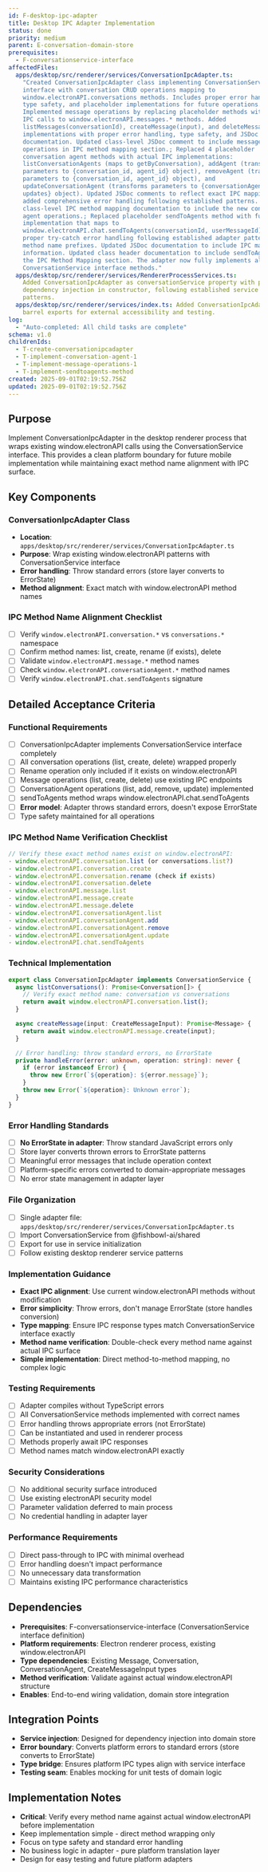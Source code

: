 ```yaml
---
id: F-desktop-ipc-adapter
title: Desktop IPC Adapter Implementation
status: done
priority: medium
parent: E-conversation-domain-store
prerequisites:
  - F-conversationservice-interface
affectedFiles:
  apps/desktop/src/renderer/services/ConversationIpcAdapter.ts:
    "Created ConversationIpcAdapter class implementing ConversationService
    interface with conversation CRUD operations mapping to
    window.electronAPI.conversations methods. Includes proper error handling,
    type safety, and placeholder implementations for future operations.;
    Implemented message operations by replacing placeholder methods with actual
    IPC calls to window.electronAPI.messages.* methods. Added
    listMessages(conversationId), createMessage(input), and deleteMessage(id)
    implementations with proper error handling, type safety, and JSDoc
    documentation. Updated class-level JSDoc comment to include message
    operations in IPC method mapping section.; Replaced 4 placeholder
    conversation agent methods with actual IPC implementations:
    listConversationAgents (maps to getByConversation), addAgent (transforms
    parameters to {conversation_id, agent_id} object), removeAgent (transforms
    parameters to {conversation_id, agent_id} object), and
    updateConversationAgent (transforms parameters to {conversationAgentId,
    updates} object). Updated JSDoc comments to reflect exact IPC mappings and
    added comprehensive error handling following established patterns. Updated
    class-level IPC method mapping documentation to include the new conversation
    agent operations.; Replaced placeholder sendToAgents method with functional
    implementation that maps to
    window.electronAPI.chat.sendToAgents(conversationId, userMessageId). Added
    proper try-catch error handling following established adapter patterns with
    method name prefixes. Updated JSDoc documentation to include IPC mapping
    information. Updated class header documentation to include sendToAgents in
    the IPC Method Mapping section. The adapter now fully implements all
    ConversationService interface methods."
  apps/desktop/src/renderer/services/RendererProcessServices.ts:
    Added ConversationIpcAdapter as conversationService property with proper
    dependency injection in constructor, following established service container
    patterns.
  apps/desktop/src/renderer/services/index.ts: Added ConversationIpcAdapter to
    barrel exports for external accessibility and testing.
log:
  - "Auto-completed: All child tasks are complete"
schema: v1.0
childrenIds:
  - T-create-conversationipcadapter
  - T-implement-conversation-agent-1
  - T-implement-message-operations-1
  - T-implement-sendtoagents-method
created: 2025-09-01T02:19:52.756Z
updated: 2025-09-01T02:19:52.756Z
---
```


## Purpose

Implement ConversationIpcAdapter in the desktop renderer process that wraps existing window.electronAPI calls using the ConversationService interface. This provides a clean platform boundary for future mobile implementation while maintaining exact method name alignment with IPC surface.

## Key Components

### ConversationIpcAdapter Class

- **Location**: `apps/desktop/src/renderer/services/ConversationIpcAdapter.ts`
- **Purpose**: Wrap existing window.electronAPI patterns with ConversationService interface
- **Error handling**: Throw standard errors (store layer converts to ErrorState)
- **Method alignment**: Exact match with window.electronAPI method names

### IPC Method Name Alignment Checklist

- [ ] Verify `window.electronAPI.conversation.*` vs `conversations.*` namespace
- [ ] Confirm method names: list, create, rename (if exists), delete
- [ ] Validate `window.electronAPI.message.*` method names
- [ ] Check `window.electronAPI.conversationAgent.*` method names
- [ ] Verify `window.electronAPI.chat.sendToAgents` signature

## Detailed Acceptance Criteria

### Functional Requirements

- [ ] ConversationIpcAdapter implements ConversationService interface completely
- [ ] All conversation operations (list, create, delete) wrapped properly
- [ ] Rename operation only included if it exists on window.electronAPI
- [ ] Message operations (list, create, delete) use existing IPC endpoints
- [ ] ConversationAgent operations (list, add, remove, update) implemented
- [ ] sendToAgents method wraps window.electronAPI.chat.sendToAgents
- [ ] **Error model**: Adapter throws standard errors, doesn't expose ErrorState
- [ ] Type safety maintained for all operations

### IPC Method Name Verification Checklist

```typescript
// Verify these exact method names exist on window.electronAPI:
- window.electronAPI.conversation.list (or conversations.list?)
- window.electronAPI.conversation.create
- window.electronAPI.conversation.rename (check if exists)
- window.electronAPI.conversation.delete
- window.electronAPI.message.list
- window.electronAPI.message.create
- window.electronAPI.message.delete
- window.electronAPI.conversationAgent.list
- window.electronAPI.conversationAgent.add
- window.electronAPI.conversationAgent.remove
- window.electronAPI.conversationAgent.update
- window.electronAPI.chat.sendToAgents
```

### Technical Implementation

```typescript
export class ConversationIpcAdapter implements ConversationService {
  async listConversations(): Promise<Conversation[]> {
    // Verify exact method name: conversation vs conversations
    return await window.electronAPI.conversation.list();
  }

  async createMessage(input: CreateMessageInput): Promise<Message> {
    return await window.electronAPI.message.create(input);
  }

  // Error handling: throw standard errors, no ErrorState
  private handleError(error: unknown, operation: string): never {
    if (error instanceof Error) {
      throw new Error(`${operation}: ${error.message}`);
    }
    throw new Error(`${operation}: Unknown error`);
  }
}
```

### Error Handling Standards

- [ ] **No ErrorState in adapter**: Throw standard JavaScript errors only
- [ ] Store layer converts thrown errors to ErrorState patterns
- [ ] Meaningful error messages that include operation context
- [ ] Platform-specific errors converted to domain-appropriate messages
- [ ] No error state management in adapter layer

### File Organization

- [ ] Single adapter file: `apps/desktop/src/renderer/services/ConversationIpcAdapter.ts`
- [ ] Import ConversationService from @fishbowl-ai/shared
- [ ] Export for use in service initialization
- [ ] Follow existing desktop renderer service patterns

### Implementation Guidance

- **Exact IPC alignment**: Use current window.electronAPI methods without modification
- **Error simplicity**: Throw errors, don't manage ErrorState (store handles conversion)
- **Type mapping**: Ensure IPC response types match ConversationService interface exactly
- **Method name verification**: Double-check every method name against actual IPC surface
- **Simple implementation**: Direct method-to-method mapping, no complex logic

### Testing Requirements

- [ ] Adapter compiles without TypeScript errors
- [ ] All ConversationService methods implemented with correct names
- [ ] Error handling throws appropriate errors (not ErrorState)
- [ ] Can be instantiated and used in renderer process
- [ ] Methods properly await IPC responses
- [ ] Method names match window.electronAPI exactly

### Security Considerations

- [ ] No additional security surface introduced
- [ ] Use existing electronAPI security model
- [ ] Parameter validation deferred to main process
- [ ] No credential handling in adapter layer

### Performance Requirements

- [ ] Direct pass-through to IPC with minimal overhead
- [ ] Error handling doesn't impact performance
- [ ] No unnecessary data transformation
- [ ] Maintains existing IPC performance characteristics

## Dependencies

- **Prerequisites**: F-conversationservice-interface (ConversationService interface definition)
- **Platform requirements**: Electron renderer process, existing window.electronAPI
- **Type dependencies**: Existing Message, Conversation, ConversationAgent, CreateMessageInput types
- **Method verification**: Validate against actual window.electronAPI structure
- **Enables**: End-to-end wiring validation, domain store integration

## Integration Points

- **Service injection**: Designed for dependency injection into domain store
- **Error boundary**: Converts platform errors to standard errors (store converts to ErrorState)
- **Type bridge**: Ensures platform IPC types align with service interface
- **Testing seam**: Enables mocking for unit tests of domain logic

## Implementation Notes

- **Critical**: Verify every method name against actual window.electronAPI before implementation
- Keep implementation simple - direct method wrapping only
- Focus on type safety and standard error handling
- No business logic in adapter - pure platform translation layer
- Design for easy testing and future platform adapters
